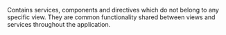 Contains services, components and directives which do not belong to any specific view. They are common functionality
shared between views and services throughout the application.

